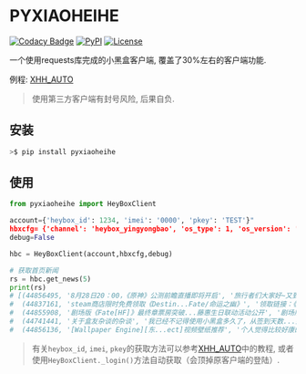 # PYXIAOHEIHE

[![Codacy Badge][codacy_b]][Codacy] [![PyPI][pypi_v_b]][pypi] [![License][license_b]][License]  

一个使用requests库完成的小黑盒客户端, 覆盖了30%左右的客户端功能.

例程: [XHH_AUTO][xhh_auto]

> 使用第三方客户端有封号风险, 后果自负.

## 安装

```bash
>$ pip install pyxiaoheihe
```

## 使用

```python
from pyxiaoheihe import HeyBoxClient

account={'heybox_id': 1234, 'imei': '0000', 'pkey': 'TEST'}"
hbxcfg= {'channel': 'heybox_yingyongbao', 'os_type': 1, 'os_version': '10', 'sleep_interval': 1.0, 'auto_report': True}
debug=False

hbc = HeyBoxClient(account,hbxcfg,debug)

# 获取首页新闻
rs = hbc.get_news(5)
print(rs)
# [(44856495, '8月28日20：00，《原神》公测前瞻直播即将开启', '旅行者们大家好~又到了预告时间。……', 21569078),
#  (44837161, 'steam商店限时免费领取《Destin...Fate/命运之幽》', '领取链接：《Destiny or Fa……', 7386593),
#  (44855908, '剧场版《Fate[HF]》最终章票房突破...藤惠生日联动活动公开', '剧场版《Fate[HF]》……', 20495862),
#  (44741441, '关于盒友杂谈的杂谈', '我已经不记得使用小黑盒多久了，从签到天数...兴趣的小标题……', 16243337),
#  (44856136, '[Wallpaper Engine][东...ect]视频壁纸推荐', '个人觉得比较好康的视频壁纸，名字……', 18852508)]
```

> 有关`heybox_id`, `imei`, `pkey`的获取方法可以参考[XHH_AUTO][xhh_auto]中的教程, 或者使用`HeyBoxClient._login()`方法自动获取（会顶掉原客户端的登陆）.

[codacy_b]: https://app.codacy.com/project/badge/Grade/ec2842e7b7a94265869679c6620fb109
[codacy]: https://www.codacy.com/manual/chr233/pyxiaoheihe?utm_source=github.com&amp;utm_medium=referral&amp;utm_content=chr233/pyxiaoheihe&amp;utm_campaign=Badge_Grade
[pypi_v_b]: https://img.shields.io/pypi/v/pyxiaoheihe
[pypi]: https://pypi.org/project/pyxiaoheihe/
[license]: https://github.com/chr233/pyxiaoheihe/blob/master/license
[license_b]: https://img.shields.io/github/license/chr233/pyxiaoheihe
[xhh_auto]: ttps://github.com/chr233/xhh_auto
